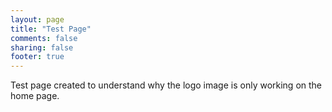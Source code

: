 ```yaml
---
layout: page
title: "Test Page"
comments: false
sharing: false
footer: true
---
```


Test page created to understand why the logo image is only working on the home page.
